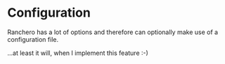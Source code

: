 # Configuration
Ranchero has a lot of options and therefore can optionally make use of a configuration file.

...at least it will, when I implement this feature :-)